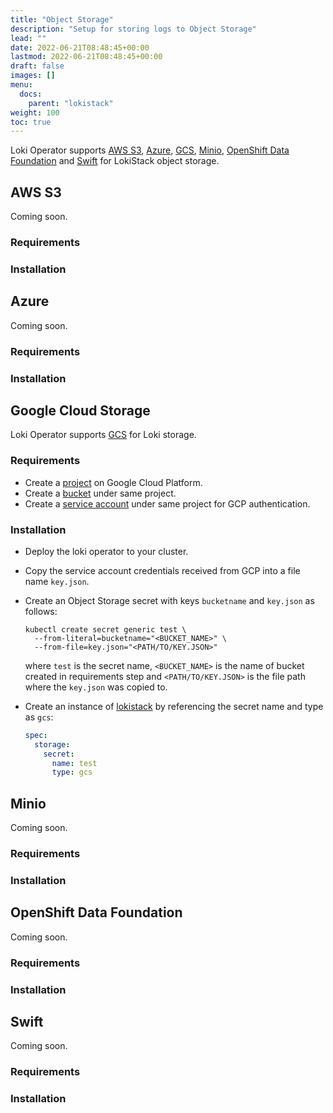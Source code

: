 ```yaml
---
title: "Object Storage"
description: "Setup for storing logs to Object Storage"
lead: ""
date: 2022-06-21T08:48:45+00:00
lastmod: 2022-06-21T08:48:45+00:00
draft: false
images: []
menu:
  docs:
    parent: "lokistack"
weight: 100
toc: true
---
```


Loki Operator supports [AWS S3](https://aws.amazon.com/), [Azure](https://azure.microsoft.com), [GCS](https://cloud.google.com/), [Minio](https://min.io/), [OpenShift Data Foundation](https://www.redhat.com/en/technologies/cloud-computing/openshift-data-foundation) and  [Swift](https://docs.openstack.org/swift/latest/) for LokiStack object storage.

## AWS S3

Coming soon.

### Requirements

### Installation

## Azure

Coming soon.

### Requirements

### Installation

## Google Cloud Storage

Loki Operator supports [GCS](https://cloud.google.com/) for Loki storage.

### Requirements

* Create a [project](https://cloud.google.com/resource-manager/docs/creating-managing-projects) on Google Cloud Platform.
* Create a [bucket](https://cloud.google.com/storage/docs/creating-buckets) under same project.
* Create a [service account](https://cloud.google.com/docs/authentication/getting-started#creating_a_service_account) under same project for GCP authentication.

### Installation

* Deploy the loki operator to your cluster.

* Copy the service account credentials received from GCP into a file name `key.json`.

* Create an Object Storage secret with keys `bucketname` and `key.json` as follows:

    ```console
    kubectl create secret generic test \
      --from-literal=bucketname="<BUCKET_NAME>" \
      --from-file=key.json="<PATH/TO/KEY.JSON>"
    ```
  
    where `test` is the secret name, `<BUCKET_NAME>` is the name of bucket created in requirements step and `<PATH/TO/KEY.JSON>` is the file path where the `key.json` was copied to.

* Create an instance of [lokistack](../hack/lokistack_dev.yaml) by referencing the secret name and type as `gcs`:

  ```yaml
  spec:
    storage:
      secret:
        name: test
        type: gcs
  ```

## Minio

Coming soon.

### Requirements

### Installation

## OpenShift Data Foundation

Coming soon.

### Requirements

### Installation

## Swift

Coming soon.

### Requirements

### Installation

